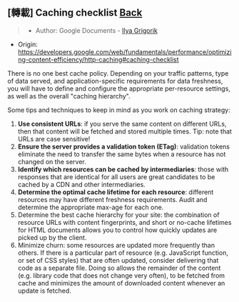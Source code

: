 ## [轉載] Caching checklist [Back](./../post.md)

> - Author: Google Documents - [Ilya Grigorik](http://igvita.com/)
- Origin: https://developers.google.com/web/fundamentals/performance/optimizing-content-efficiency/http-caching#caching-checklist

There is no one best cache policy. Depending on your traffic patterns, type of data served, and application-specific requirements for data freshness, you will have to define and configure the appropriate per-resource settings, as well as the overall "caching hierarchy".

Some tips and techniques to keep in mind as you work on caching strategy:

1. **Use consistent URLs**: if you serve the same content on different URLs, then that content will be fetched and stored multiple times. Tip: note that URLs are case sensitive!
2. **Ensure the server provides a validation token (ETag)**: validation tokens eliminate the need to transfer the same bytes when a resource has not changed on the server.
3. **Identify which resources can be cached by intermediaries**: those with responses that are identical for all users are great candidates to be cached by a CDN and other intermediaries.
4. **Determine the optimal cache lifetime for each resource**: different resources may have different freshness requirements. Audit and determine the appropriate max-age for each one.
5. Determine the best cache hierarchy for your site: the combination of resource URLs with content fingerprints, and short or no-cache lifetimes for HTML documents allows you to control how quickly updates are picked up by the client.
6. Minimize churn: some resources are updated more frequently than others. If there is a particular part of resource (e.g. JavaScript function, or set of CSS styles) that are often updated, consider delivering that code as a separate file. Doing so allows the remainder of the content (e.g. library code that does not change very often), to be fetched from cache and minimizes the amount of downloaded content whenever an update is fetched.